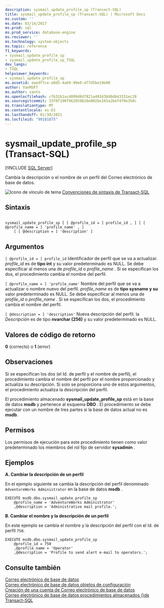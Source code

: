 ```yaml
---
description: sysmail_update_profile_sp (Transact-SQL)
title: sysmail_update_profile_sp (Transact-SQL) | Microsoft Docs
ms.custom: ''
ms.date: 03/14/2017
ms.prod: sql
ms.prod_service: database-engine
ms.reviewer: ''
ms.technology: system-objects
ms.topic: reference
f1_keywords:
- sysmail_update_profile_sp
- sysmail_update_profile_sp_TSQL
dev_langs:
- TSQL
helpviewer_keywords:
- sysmail_update_profile_sp
ms.assetid: eaedf7ce-a8d5-4ab9-99e0-d77d5be19e90
author: VanMSFT
ms.author: vanto
ms.openlocfilehash: cf631b1acd099d8d7821a49163b80d643331ec28
ms.sourcegitcommit: 33f0f190f962059826e002be165a2bef4f9e350c
ms.translationtype: MT
ms.contentlocale: es-ES
ms.lasthandoff: 01/30/2021
ms.locfileid: "99181875"
---
```

# <a name="sysmail_update_profile_sp-transact-sql"></a>sysmail_update_profile_sp (Transact-SQL)
[!INCLUDE [SQL Server](../../includes/applies-to-version/sqlserver.md)]

  Cambia la descripción o el nombre de un perfil del Correo electrónico de base de datos.  
  
 ![Icono de vínculo de tema](../../database-engine/configure-windows/media/topic-link.gif "Icono de vínculo de tema") [Convenciones de sintaxis de Transact-SQL](../../t-sql/language-elements/transact-sql-syntax-conventions-transact-sql.md)  
  
## <a name="syntax"></a>Sintaxis  
  
```  
  
sysmail_update_profile_sp [ [ @profile_id = ] profile_id , ] [ [ @profile_name = ] 'profile_name' , ]  
    [ [ @description = ] 'description' ]  
```  
  
## <a name="arguments"></a>Argumentos  
`[ @profile_id = ] profile_id` Identificador de perfil que se va a actualizar. *profile_id* es de **tipo int** y su valor predeterminado es NULL. Se debe especificar al menos una de *profile_id* o *profile_name* . Si se especifican los dos, el procedimiento cambia el nombre del perfil.  
  
`[ @profile_name = ] 'profile_name'` Nombre del perfil que se va a actualizar o nombre nuevo del perfil. *profile_name* es de **tipo sysname y su** valor predeterminado es NULL. Se debe especificar al menos una de *profile_id* o *profile_name* . Si se especifican los dos, el procedimiento cambia el nombre del perfil.  
  
`[ @description = ] 'description'` Nueva descripción del perfil. la *Descripción* es de tipo **nvarchar (256)** y su valor predeterminado es NULL.  
  
## <a name="return-code-values"></a>Valores de código de retorno  
 **0** (correcto) o **1** (error)  
  
## <a name="remarks"></a>Observaciones  
 Si se especifican los dos (el Id. de perfil y el nombre de perfil), el procedimiento cambia el nombre del perfil por el nombre proporcionado y actualiza su descripción. Si solo se proporciona uno de estos argumentos, el procedimiento actualiza la descripción del perfil.  
  
 El procedimiento almacenado **sysmail_update_profile_sp** está en la base de datos **msdb** y pertenece al esquema **DBO** . El procedimiento se debe ejecutar con un nombre de tres partes si la base de datos actual no es **msdb**.  
  
## <a name="permissions"></a>Permisos  
 Los permisos de ejecución para este procedimiento tienen como valor predeterminado los miembros del rol fijo de servidor **sysadmin** .  
  
## <a name="examples"></a>Ejemplos  
 **A. Cambiar la descripción de un perfil**  
  
 En el ejemplo siguiente se cambia la descripción del perfil denominado `AdventureWorks Administrator` en la base de datos **msdb** .  
  
```  
EXECUTE msdb.dbo.sysmail_update_profile_sp  
    @profile_name = 'AdventureWorks Administrator'  
    ,@description = 'Administrative mail profile.';  
```  
  
 **B. Cambiar el nombre y la descripción de un perfil**  
  
 En este ejemplo se cambia el nombre y la descripción del perfil con el Id. de perfil `750`.  
  
```  
EXECUTE msdb.dbo.sysmail_update_profile_sp  
    @profile_id = 750  
    ,@profile_name = 'Operator'  
    ,@description = 'Profile to send alert e-mail to operators.';  
```  
  
## <a name="see-also"></a>Consulte también  
 [Correo electrónico de base de datos](../../relational-databases/database-mail/database-mail.md)   
 [Correo electrónico de base de datos objetos de configuración](../../relational-databases/database-mail/database-mail-configuration-objects.md)   
 [Creación de una cuenta de Correo electrónico de base de datos](../../relational-databases/database-mail/create-a-database-mail-account.md)   
 [Correo electrónico de base de datos procedimientos almacenados &#40;&#41;de Transact-SQL ](../../relational-databases/system-stored-procedures/database-mail-stored-procedures-transact-sql.md)  
  
  
